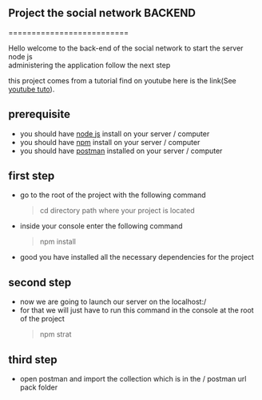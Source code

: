 ## Project the social network BACKEND
==========================

Hello welcome to the back-end of the social network to start the server node js <br>
administering the application follow the next step<br>


this project comes from a tutorial find on youtube here is the link(See [youtube tuto](https://www.youtube.com/watch?v=SUPDFHuvhRc&ab_channel=FromScratch-D%C3%A9veloppementWeb)).<br>

## prerequisite <br>

- you should have [node js](https://nodejs.org/en/) install on your server / computer<br>
- you should have [npm](https://nodejs.org/en/) install on your server / computer<br>
- you should have [postman](https://www.postman.com/) installed on your server / computer<br>


## first step

- go to the root of the project with the following command
  > cd directory path where your project is located <br>
  
- inside your console enter the following command
  > npm install <br>
  
- good you have installed all the necessary dependencies for the project 

## second step
- now we are going to launch our server on the localhost:<Your Port>/
- for that we will just have to run this command in the console at the root of the project
  > npm strat 
  
## third step
- open postman and import the collection which is in the / postman url pack folder
